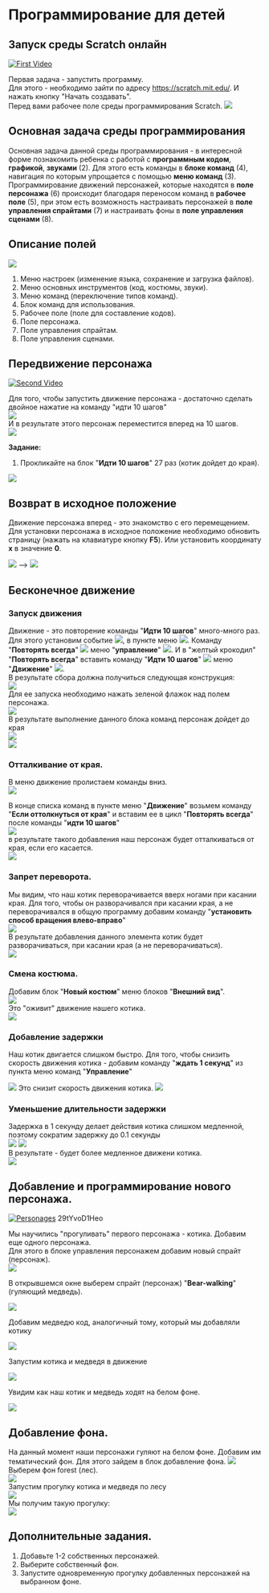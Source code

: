 # Программирование для детей
## Запуск среды Scratch онлайн
[![First Video](https://img.youtube.com/vi/cxiDB9-ZOec/0.jpg)](http://www.youtube.com/watch?v=cxiDB9-ZOec)

Первая задача - запустить программу.  
Для этого - необходимо зайти по адресу <a href = "https://scratch.mit.edu/">https://scratch.mit.edu/</a>. И нажать кнопку "Начать создавать".  
Перед вами рабочее поле среды программирования Scratch.
<img src = "./img/scratch01.jpg">  
## Основная задача среды программирования
Основная задача данной среды программирования - в интересной форме познакомить ребенка с работой с **программным кодом**, **графикой**, **звуками** (2).
Для этого есть команды в **блоке команд** (4), навигация по которым упрощается с помощью **меню команд** (3).
Программирование движений персонажей, которые находятся в **поле персонажа** (6) происходит благодаря переносом команд в **рабочее поле** (5), при этом есть возможность настраивать персонажей в **поле управления спрайтами** (7) и настраивать фоны в **поле управления сценами** (8).


## Описание полей
<img src = "./img/scratch02.jpg">  

1. Меню настроек (изменение языка, сохранение и загрузка файлов).   
2. Меню основных инструментов (код, костюмы, звуки).   
3. Меню команд (переключение типов команд).   
4. Блок команд для использования.   
5. Рабочее поле (поле для составление кодов).   
6. Поле персонажа.   
7. Поле управления спрайтам.   
8. Поле управления сценами.   

## Передвижение персонажа
[![Second Video](https://img.youtube.com/vi/OHlyfWh1GJE/0.jpg)](http://www.youtube.com/watch?v=OHlyfWh1GJE)

Для того, чтобы запустить движение персонажа - достаточно сделать двойное нажатие на команду "идти 10 шагов"  
<img src = "./img/scratch03.jpg">  
И в результате этого персонаж переместится вперед на 10 шагов.  
<img src = "./img/scratch04.jpg">  

**Задание:**
1. Прокликайте на блок "**Идти 10 шагов**" 27 раз (котик дойдет до края).  
<img src = "./img/scratch05.jpg">  

## Возврат в исходное положение
Движение персонажа вперед - это знакомство с его перемещением.  
Для установки персонажа в исходное положение необходимо обновить страницу (нажать на клавиатуре кнопку **F5**). Или установить координату **x** в значение **0**.    
  
<img src = "./img/scratch06.jpg">  -->  <img src = "./img/scratch07.jpg">  

## Бесконечное движение
### Запуск движения
Движение - это повторение команды "**Идти 10 шагов**" много-много раз. Для этого установим событие <img src = "./img/scratch09.jpg">, в пункте меню <img src = "./img/scratch08.jpg">. Команду "**Повторять всегда**" <img src = "./img/scratch10.jpg"> меню "**управление**" <img src = "./img/scratch11.jpg">. И в "желтый крокодил" "**Повторять всегда**" вставить команду "**Идти 10 шагов**" <img src = "./img/scratch12.jpg"> меню "**Движение**" <img src = "./img/scratch13.jpg">.  
В результате сбора должна получиться следующая конструкция:  
<img src = "./img/scratch14.jpg">  
Для ее запуска необходимо нажать зеленой флажок над полем персонажа.  
<img src = "./img/scratch15.jpg">  
В результате выполнение данного блока команд персонаж дойдет до края  
<img src = "./img/scratch05.jpg">  
<img src = "./img/scratch01.gif">  

### Отталкивание от края.
В меню движение пролистаем команды вниз.  
<img src = "./img/scratch16.jpg">  

В конце списка команд в пункте меню "**Движение**" возьмем команду "**Если оттолкнуться от края**" и вставим ее в цикл "**Повторять всегда**" после команды "**идти 10 шагов**"  
<img src = "./img/scratch17.jpg">  
в результате такого добавления наш персонаж будет отталкиваться от края, если его касается.  
<img src = "./img/scratch02.gif">  

### Запрет переворота.
Мы видим, что наш котик переворачивается вверх ногами при касании края. Для того, чтобы он разворачивался при касании края, а не переворачивался в общую программу добавим команду "**установить способ вращения влево-вправо**"  
<img src = "./img/scratch18.jpg">  
В результате добавления данного элемента котик будет разворачиваться, при касании края (а не переворачиваться).  
<img src = "./img/scratch03.gif">  

### Смена костюма.
Добавим блок "**Новый костюм**" меню блоков "**Внешний вид**".  
<img src = "./img/scratch19.jpg">  
Это "оживит" движение нашего котика.  
<img src = "./img/scratch04.gif">  

### Добавление задержки
Наш котик двигается слишком быстро. Для того, чтобы снизить скорость движения котика - добавим команду "**ждать 1 секунд**" из пункта меню команд "**Управление**"  
  
<img src = "./img/scratch20.jpg">  
Это снизит скорость движения котика.  
<img src = "./img/scratch05.gif">  

### Уменьшение длительности задержки
Задержка в 1 секунду делает действия котика слишком медленной, поэтому сократим задержку до 0.1 секунды  
<img src = "./img/scratch21.jpg">  <img src = "./img/scratch22.jpg">   
В результате - будет более медленное движени котика.  
<img src = "./img/scratch06.gif">  


## Добавление и программирование нового персонажа.
[![Personages](https://img.youtube.com/vi/29tYvoD1Heo/0.jpg)](http://www.youtube.com/watch?v=29tYvoD1Heo)
29tYvoD1Heo

Мы научились "прогуливать" первого персонажа - котика. Добавим еще одного персонажа.  
Для этого в блоке управления персонажем добавим новый спрайт (персонаж).  
<img src = "./img/scratch23.jpg">  

В открывшемся окне выберем спрайт (персонаж) "**Bear-walking**" (гуляющий медведь).

<img src = "./img/scratch24.jpg">  

Добавим медведю код, аналогичный тому, который мы добавляли котику

<img src = "./img/scratch25.jpg">  

Запустим котика и медведя в движение

<img src = "./img/scratch26.jpg">  

Увидим как наш котик и медведь ходят на белом фоне.  

<img src = "./img/scratch07.gif">  

## Добавление фона.
На данный момент наши персонажи гуляют на белом фоне. Добавим им тематический фон. Для этого зайдем в блок добавление фона.
<img src = "./img/scratch27.jpg">  
Выберем фон forest (лес).  
<img src = "./img/scratch28.jpg">  
Запустим прогулку котика и медведя по лесу  
<img src = "./img/scratch29.jpg">  
Мы получим такую прогулку:  
<img src = "./img/scratch08.gif">  

## Дополнительные задания.

1. Добавьте 1-2 собственных персонажей.
2. Выберите собственный фон.
3. Запустите одновременную прогулку добавленных персонажей на выбранном фоне.


